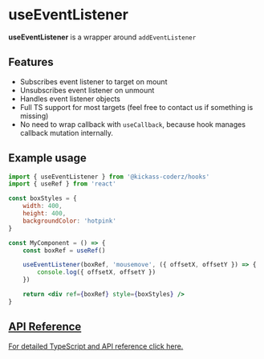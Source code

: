 # useEventListener

**useEventListener** is a wrapper around `addEventListener`

## Features

-   Subscribes event listener to target on mount
-   Unsubscribes event listener on unmount
-   Handles event listener objects
-   Full TS support for most targets (feel free to contact us if something is missing)
-   No need to wrap callback with `useCallback`, because hook manages callback mutation internally.

## Example usage

```jsx
import { useEventListener } from '@kickass-coderz/hooks'
import { useRef } from 'react'

const boxStyles = {
    width: 400,
    height: 400,
    backgroundColor: 'hotpink'
}

const MyComponent = () => {
    const boxRef = useRef()

    useEventListener(boxRef, 'mousemove', ({ offsetX, offsetY }) => {
        console.log({ offsetX, offsetY })
    })

    return <div ref={boxRef} style={boxStyles} />
}
```

## [API Reference](/docs/types/use-event-listener)

[For detailed TypeScript and API reference click here.](/docs/types/use-event-listener)

